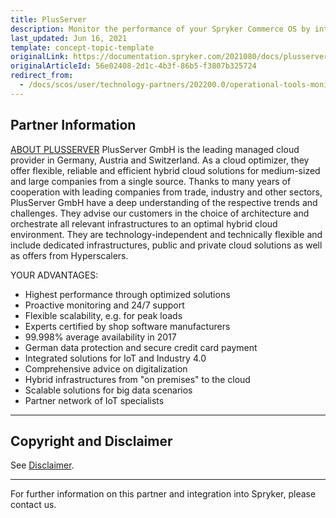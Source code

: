 ```yaml
---
title: PlusServer
description: Monitor the performance of your Spryker Commerce OS by integrating PlusServer into your online shop.
last_updated: Jun 16, 2021
template: concept-topic-template
originalLink: https://documentation.spryker.com/2021080/docs/plusserver
originalArticleId: 56e02408-2d1c-4b3f-86b5-f3807b325724
redirect_from:
  - /docs/scos/user/technology-partners/202200.0/operational-tools-monitoring-legal-etc/plusserver.html
---
```


## Partner Information

[ABOUT PLUSSERVER](https://www.plusserver.com/)
PlusServer GmbH is the leading managed cloud provider in Germany, Austria and Switzerland. As a cloud optimizer, they offer flexible, reliable and efficient hybrid cloud solutions for medium-sized and large companies from a single source. Thanks to many years of cooperation with leading companies from trade, industry and other sectors, PlusServer GmbH have a deep understanding of the respective trends and challenges. They advise our customers in the choice of architecture and orchestrate all relevant infrastructures to an optimal hybrid cloud environment. They are technology-independent and technically flexible and include dedicated infrastructures, public and private cloud solutions as well as offers from Hyperscalers.

YOUR ADVANTAGES:
* Highest performance through optimized solutions
* Proactive monitoring and 24/7 support
* Flexible scalability, e.g. for peak loads
* Experts certified by shop software manufacturers
* 99.998% average availability in 2017
* German data protection and secure credit card payment
* Integrated solutions for IoT and Industry 4.0
* Comprehensive advice on digitalization
* Hybrid infrastructures from "on premises" to the cloud
* Scalable solutions for big data scenarios
* Partner network of IoT specialists
---

## Copyright and Disclaimer

See [Disclaimer](https://github.com/spryker/spryker-documentation).

---
For further information on this partner and integration into Spryker, please contact us.

<div class="hubspot-form js-hubspot-form" data-portal-id="2770802" data-form-id="163e11fb-e833-4638-86ae-a2ca4b929a41" id="hubspot-1"></div>
